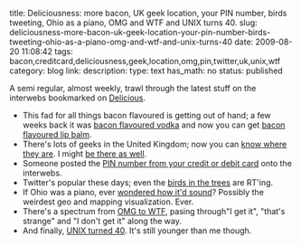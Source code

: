 title: Deliciousness: more bacon, UK geek location, your PIN number, birds tweeting, Ohio as a piano, OMG and WTF and UNIX turns 40.
slug: deliciousness-more-bacon-uk-geek-location-your-pin-number-birds-tweeting-ohio-as-a-piano-omg-and-wtf-and-unix-turns-40
date: 2009-08-20 11:08:42
tags: bacon,creditcard,deliciousness,geek,location,omg,pin,twitter,uk,unix,wtf
category: blog
link: 
description: 
type: text
has_math: no
status: published

A semi regular, almost weekly, trawl through the latest stuff on the interwebs bookmarked on [Delicious](http://www.delicious.com/vicchi "http://www.delicious.com/vicchi").


* This fad for all things bacon flavoured is getting out of hand; a few weeks back it was [bacon flavoured vodka](http://bit.ly/ScbFC "http://bit.ly/ScbFC") and now you can get [bacon flavoured lip balm](http://bit.ly/5EdqT "http://bit.ly/5EdqT").
* There's lots of geeks in the United Kingdom; now you can [know where they are](http://bit.ly/mQ8VZ "http://bit.ly/mQ8VZ"). I might [be there as well](/pages/speaking/ "/pages/speaking/").
* Someone posted the [PIN number from your credit or debit card](http://bit.ly/nQrh9 "http://bit.ly/nQrh9") onto the interwebs.
* Twitter's popular these days; even the [birds in the trees](http://bit.ly/t4MsB "http://bit.ly/t4MsB") are RT'ing.
* If Ohio was a piano, ever [wondered how it'd sound](http://bit.ly/nUbA6 "http://bit.ly/nUbA6")? Possibly the weirdest geo and mapping visualization. Ever.
* There's a spectrum from [OMG to WTF](http://bit.ly/4M2Oh "http://bit.ly/4M2Oh"), pasing through"I get it", "that's strange" and "I don't get it" along the way.
* And finally, [UNIX turned 40](http://bit.ly/rhMQl "http://bit.ly/rhMQl"). It's still younger than me though.


